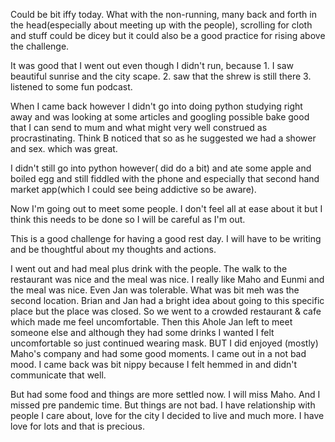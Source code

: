 Could be bit iffy today. What with the non-running, many back and forth in the head(especially about meeting up with the people), scrolling for cloth and stuff could be dicey but it could also be a good practice for rising above the challenge. 

It was good that I went out even though I didn't run, because 1. I saw beautiful sunrise and the city scape. 2. saw that the shrew is still there 3. listened to some fun podcast. 

When I came back however I didn't go into doing python studying right away and was looking at some articles and googling possible bake good that I can send to mum and what might very well construed as procrastinating. 
Think B noticed that so as he suggested we had a shower and sex. which was great. 

I didn't still go into python however( did do a bit) and ate some apple and boiled egg and still fiddled with the phone and especially that second hand market app(which I could see being addictive so be aware).

Now I'm going out to meet some people. I don't feel all at ease about it but I think this needs to be done so I will be careful as I'm out. 

This is a good challenge for having a good rest day. I will have to be writing and be thoughtful about my thoughts and actions. 

I went out and had meal plus drink with the people. The walk to the restaurant was nice and the meal was nice. I really like Maho and Eunmi and the meal was nice. Even Jan was tolerable. What was bit meh was the second location. Brian and Jan had a bright idea about going to this specific place but the place was closed. So we went to a crowded restaurant & cafe which made me feel uncomfortable. Then this Ahole Jan left to meet someone else and although they had some drinks I wanted I felt uncomfortable so just continued wearing mask. BUT I did enjoyed (mostly) Maho's company and had some good moments. I came out in a not bad mood.
I came back was bit nippy because I felt hemmed in and didn't communicate that well. 

But had some food and things are more settled now. I will miss Maho. And I missed pre pandemic time. But things are not bad. I have relationship with people I care about, love for the city I decided to live and much more. I have love for lots and that is precious. 